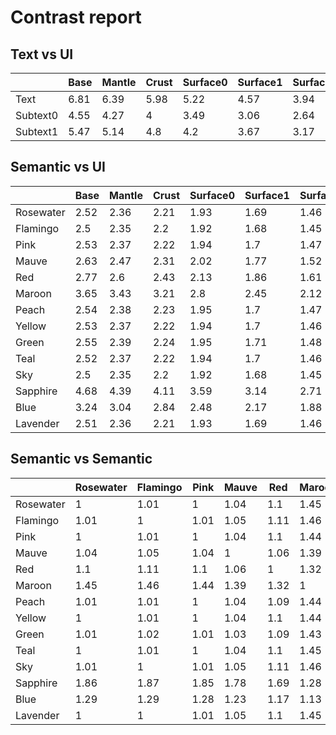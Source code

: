 # Contrast report

## Text vs UI
|          |   Base |   Mantle |   Crust |   Surface0 |   Surface1 |   Surface2 |   Overlay0 |   Overlay1 |   Overlay2 |
|----------|--------|----------|---------|------------|------------|------------|------------|------------|------------|
| Text     |   6.81 |     6.39 |    5.98 |       5.22 |       4.57 |       3.94 |       3.42 |       2.91 |       2.33 |
| Subtext0 |   4.55 |     4.27 |    4    |       3.49 |       3.06 |       2.64 |       2.29 |       1.95 |       1.56 |
| Subtext1 |   5.47 |     5.14 |    4.8  |       4.2  |       3.67 |       3.17 |       2.75 |       2.34 |       1.88 |

## Semantic vs UI
|           |   Base |   Mantle |   Crust |   Surface0 |   Surface1 |   Surface2 |   Overlay0 |   Overlay1 |   Overlay2 |
|-----------|--------|----------|---------|------------|------------|------------|------------|------------|------------|
| Rosewater |   2.52 |     2.36 |    2.21 |       1.93 |       1.69 |       1.46 |       1.26 |       1.08 |       1.16 |
| Flamingo  |   2.5  |     2.35 |    2.2  |       1.92 |       1.68 |       1.45 |       1.25 |       1.07 |       1.17 |
| Pink      |   2.53 |     2.37 |    2.22 |       1.94 |       1.7  |       1.47 |       1.27 |       1.08 |       1.15 |
| Mauve     |   2.63 |     2.47 |    2.31 |       2.02 |       1.77 |       1.52 |       1.32 |       1.12 |       1.11 |
| Red       |   2.77 |     2.6  |    2.43 |       2.13 |       1.86 |       1.61 |       1.39 |       1.19 |       1.05 |
| Maroon    |   3.65 |     3.43 |    3.21 |       2.8  |       2.45 |       2.12 |       1.83 |       1.56 |       1.25 |
| Peach     |   2.54 |     2.38 |    2.23 |       1.95 |       1.7  |       1.47 |       1.27 |       1.09 |       1.15 |
| Yellow    |   2.53 |     2.37 |    2.22 |       1.94 |       1.7  |       1.46 |       1.27 |       1.08 |       1.15 |
| Green     |   2.55 |     2.39 |    2.24 |       1.95 |       1.71 |       1.48 |       1.28 |       1.09 |       1.15 |
| Teal      |   2.52 |     2.37 |    2.22 |       1.94 |       1.7  |       1.46 |       1.27 |       1.08 |       1.16 |
| Sky       |   2.5  |     2.35 |    2.2  |       1.92 |       1.68 |       1.45 |       1.26 |       1.07 |       1.17 |
| Sapphire  |   4.68 |     4.39 |    4.11 |       3.59 |       3.14 |       2.71 |       2.35 |       2    |       1.6  |
| Blue      |   3.24 |     3.04 |    2.84 |       2.48 |       2.17 |       1.88 |       1.62 |       1.39 |       1.11 |
| Lavender  |   2.51 |     2.36 |    2.21 |       1.93 |       1.69 |       1.46 |       1.26 |       1.07 |       1.16 |

## Semantic vs Semantic
|           |   Rosewater |   Flamingo |   Pink |   Mauve |   Red |   Maroon |   Peach |   Yellow |   Green |   Teal |   Sky |   Sapphire |   Blue |   Lavender |
|-----------|-------------|------------|--------|---------|-------|----------|---------|----------|---------|--------|-------|------------|--------|------------|
| Rosewater |        1    |       1.01 |   1    |    1.04 |  1.1  |     1.45 |    1.01 |     1    |    1.01 |   1    |  1.01 |       1.86 |   1.29 |       1    |
| Flamingo  |        1.01 |       1    |   1.01 |    1.05 |  1.11 |     1.46 |    1.01 |     1.01 |    1.02 |   1.01 |  1    |       1.87 |   1.29 |       1    |
| Pink      |        1    |       1.01 |   1    |    1.04 |  1.1  |     1.44 |    1    |     1    |    1.01 |   1    |  1.01 |       1.85 |   1.28 |       1.01 |
| Mauve     |        1.04 |       1.05 |   1.04 |    1    |  1.06 |     1.39 |    1.04 |     1.04 |    1.03 |   1.04 |  1.05 |       1.78 |   1.23 |       1.05 |
| Red       |        1.1  |       1.11 |   1.1  |    1.06 |  1    |     1.32 |    1.09 |     1.1  |    1.09 |   1.1  |  1.11 |       1.69 |   1.17 |       1.1  |
| Maroon    |        1.45 |       1.46 |   1.44 |    1.39 |  1.32 |     1    |    1.44 |     1.44 |    1.43 |   1.45 |  1.46 |       1.28 |   1.13 |       1.45 |
| Peach     |        1.01 |       1.01 |   1    |    1.04 |  1.09 |     1.44 |    1    |     1    |    1    |   1    |  1.01 |       1.84 |   1.28 |       1.01 |
| Yellow    |        1    |       1.01 |   1    |    1.04 |  1.1  |     1.44 |    1    |     1    |    1.01 |   1    |  1.01 |       1.85 |   1.28 |       1.01 |
| Green     |        1.01 |       1.02 |   1.01 |    1.03 |  1.09 |     1.43 |    1    |     1.01 |    1    |   1.01 |  1.02 |       1.84 |   1.27 |       1.01 |
| Teal      |        1    |       1.01 |   1    |    1.04 |  1.1  |     1.45 |    1    |     1    |    1.01 |   1    |  1.01 |       1.85 |   1.28 |       1.01 |
| Sky       |        1.01 |       1    |   1.01 |    1.05 |  1.11 |     1.46 |    1.01 |     1.01 |    1.02 |   1.01 |  1    |       1.87 |   1.29 |       1    |
| Sapphire  |        1.86 |       1.87 |   1.85 |    1.78 |  1.69 |     1.28 |    1.84 |     1.85 |    1.84 |   1.85 |  1.87 |       1    |   1.44 |       1.86 |
| Blue      |        1.29 |       1.29 |   1.28 |    1.23 |  1.17 |     1.13 |    1.28 |     1.28 |    1.27 |   1.28 |  1.29 |       1.44 |   1    |       1.29 |
| Lavender  |        1    |       1    |   1.01 |    1.05 |  1.1  |     1.45 |    1.01 |     1.01 |    1.01 |   1.01 |  1    |       1.86 |   1.29 |       1    |
